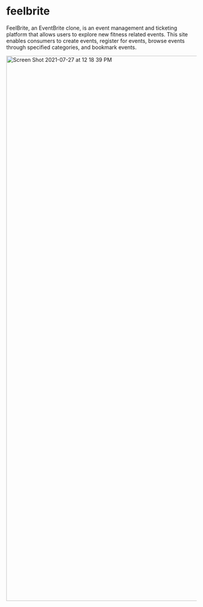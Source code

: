 # feelbrite

FeelBrite, an EventBrite clone, is an event management and ticketing platform that allows users to explore new fitness related events. This site enables consumers to create events, register for events, browse events through specified categories, and bookmark events.

<img width="1440" alt="Screen Shot 2021-07-27 at 12 18 39 PM" src="https://user-images.githubusercontent.com/42120659/127190429-b548bcbd-82f0-450e-ad2c-bd1029fd2dcf.png">
